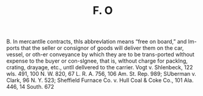 ---
title: F. O
letter: F
permalink: "/definitions/bld-f-o.html"
body: B. In mercantlle contracts, thls abbrevlation means “free on board,” and lm-ports
  that the seller or consignor of goods will deliver them on the car, vessel, or oth-er
  conveyance by which they are to be trans-ported wlthout expense to the buyer or
  con-slgnee, that is, wlthout charge for packlng, crating, drayage, etc., untll dellvered
  to the carrier. Vogt v. Shlenbeck, 122 wls. 491, 100 N. W. 820, 67 L. R. A. 756,
  106 Am. St. Rep. 989; SUberman v. Clark, 96 N. Y. 523; Sheffield Furnace Co. v.
  Hull Coal & Coke Co., 101 Ala. 446, 14 South. 672
published_at: '2018-07-07'
source: Black's Law Dictionary 2nd Ed (1910)
layout: post
---